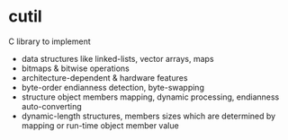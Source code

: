# cutil
C library to implement
- data structures like linked-lists, vector arrays, maps
- bitmaps & bitwise operations
- architecture-dependent & hardware features
- byte-order endianness detection, byte-swapping
- structure object members mapping, dynamic processing, endianness auto-converting
- dynamic-length structures, members sizes which are determined by mapping or run-time object member value